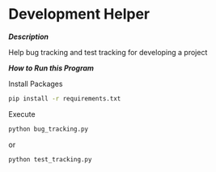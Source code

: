 # Development Helper

***Description***

Help bug tracking and test tracking for developing a project


***How to Run this Program***

Install Packages
```bash
pip install -r requirements.txt
```

Execute
```bash
python bug_tracking.py
```

or
```bash
python test_tracking.py
```

